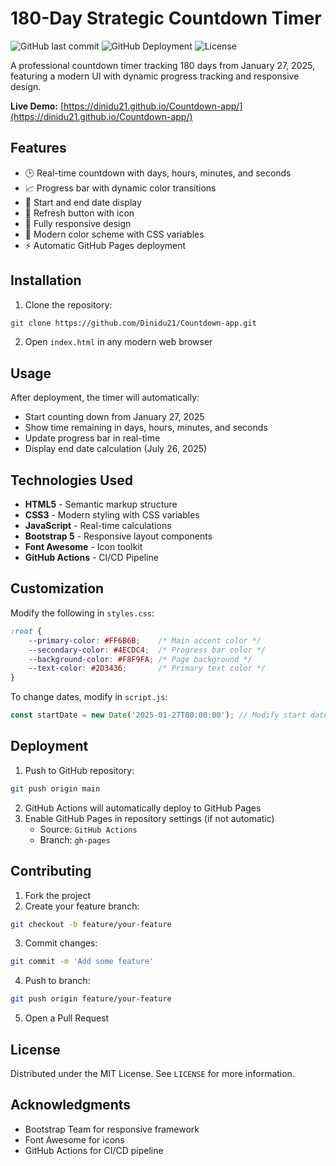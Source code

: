 # 180-Day Strategic Countdown Timer

![GitHub last commit](https://img.shields.io/github/last-commit/<username>/<repo-name>)
![GitHub Deployment](https://github.com/<username>/<repo-name>/workflows/Deploy/badge.svg)
![License](https://img.shields.io/badge/License-MIT-blue.svg)

A professional countdown timer tracking 180 days from January 27, 2025, featuring a modern UI with dynamic progress tracking and responsive design.

**Live Demo:** [https://dinidu21.github.io/Countdown-app/](https://dinidu21.github.io/Countdown-app/)

## Features

- 🕒 Real-time countdown with days, hours, minutes, and seconds
- 📈 Progress bar with dynamic color transitions
- 📅 Start and end date display
- 🔄 Refresh button with icon
- 📱 Fully responsive design
- 🎨 Modern color scheme with CSS variables
- ⚡ Automatic GitHub Pages deployment

## Installation

1. Clone the repository:
```bash
git clone https://github.com/Dinidu21/Countdown-app.git
```
2. Open `index.html` in any modern web browser

## Usage

After deployment, the timer will automatically:
- Start counting down from January 27, 2025
- Show time remaining in days, hours, minutes, and seconds
- Update progress bar in real-time
- Display end date calculation (July 26, 2025)

## Technologies Used

- **HTML5** - Semantic markup structure
- **CSS3** - Modern styling with CSS variables
- **JavaScript** - Real-time calculations
- **Bootstrap 5** - Responsive layout components
- **Font Awesome** - Icon toolkit
- **GitHub Actions** - CI/CD Pipeline

## Customization

Modify the following in `styles.css`:
```css
:root {
    --primary-color: #FF6B6B;    /* Main accent color */
    --secondary-color: #4ECDC4;  /* Progress bar color */
    --background-color: #F8F9FA; /* Page background */
    --text-color: #2D3436;       /* Primary text color */
}
```

To change dates, modify in `script.js`:
```javascript
const startDate = new Date('2025-01-27T00:00:00'); // Modify start date here
```

## Deployment

1. Push to GitHub repository:
```bash
git push origin main
```
2. GitHub Actions will automatically deploy to GitHub Pages
3. Enable GitHub Pages in repository settings (if not automatic)
   - Source: `GitHub Actions`
   - Branch: `gh-pages`

## Contributing

1. Fork the project
2. Create your feature branch:
```bash
git checkout -b feature/your-feature
```
3. Commit changes:
```bash
git commit -m 'Add some feature'
```
4. Push to branch:
```bash
git push origin feature/your-feature
```
5. Open a Pull Request

## License

Distributed under the MIT License. See `LICENSE` for more information.

## Acknowledgments

- Bootstrap Team for responsive framework
- Font Awesome for icons
- GitHub Actions for CI/CD pipeline
